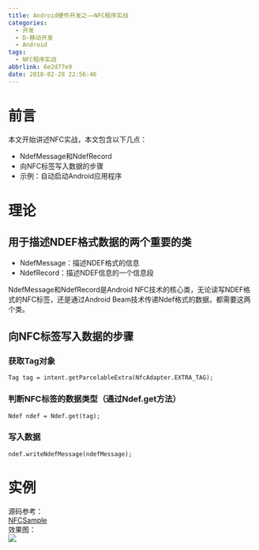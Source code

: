 ```yaml
---
title: Android硬件开发之——NFC程序实战
categories:
  - 开发
  - D-移动开发
  - Android
tags:
  - NFC程序实战
abbrlink: 6e2d77e9
date: 2018-02-28 22:56:46
---
```

# 前言 
本文开始讲述NFC实战，本文包含以下几点：  

- NdefMessage和NdefRecord
- 向NFC标签写入数据的步骤
- 示例：自动启动Android应用程序
<!--more-->

# 理论 
## 用于描述NDEF格式数据的两个重要的类
 
- NdefMessage：描述NDEF格式的信息
- NdefRecord：描述NDEF信息的一个信息段

NdefMessage和NdefRecord是Android NFC技术的核心类，无论读写NDEF格式的NFC标签，还是通过Android Beam技术传递Ndef格式的数据，都需要这两个类。  

## 向NFC标签写入数据的步骤

### 获取Tag对象
	Tag tag = intent.getParcelableExtra(NfcAdapter.EXTRA_TAG);
### 判断NFC标签的数据类型（通过Ndef.get方法）
	Ndef ndef = Ndef.get(tag);
### 写入数据
	ndef.writeNdefMessage(ndefMessage);
# 实例 
源码参考：     
[NFCSample][0]   
效果图：     
![][1]  
  



[0]: https://github.com/PGzxc/NFCSample
[1]: https://cdn.jsdelivr.net/gh/PGzxc/CDN@master/blog-image/nfc-select-run.gif



